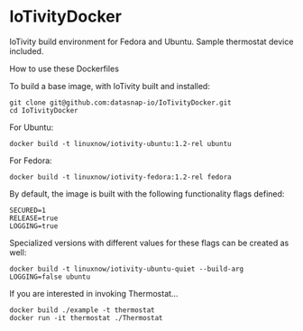 # IoTivityDocker

IoTivity build environment for Fedora and Ubuntu.
Sample thermostat device included.

How to use these Dockerfiles

To build a base image, with IoTivity built and installed:

    git clone git@github.com:datasnap-io/IoTivityDocker.git
    cd IoTivityDocker

For Ubuntu:

    docker build -t linuxnow/iotivity-ubuntu:1.2-rel ubuntu

For Fedora:

    docker build -t linuxnow/iotivity-fedora:1.2-rel fedora

By default, the image is built with the following functionality flags defined:

    SECURED=1
    RELEASE=true
    LOGGING=true

Specialized versions with different values for these flags can be created as well:

    docker build -t linuxnow/iotivity-ubuntu-quiet --build-arg LOGGING=false ubuntu

If you are interested in invoking Thermostat...

    docker build ./example -t thermostat
    docker run -it thermostat ./Thermostat
